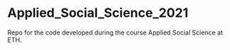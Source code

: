 # Applied_Social_Science_2021
Repo for the code developed during the course Applied Social Science at ETH.
